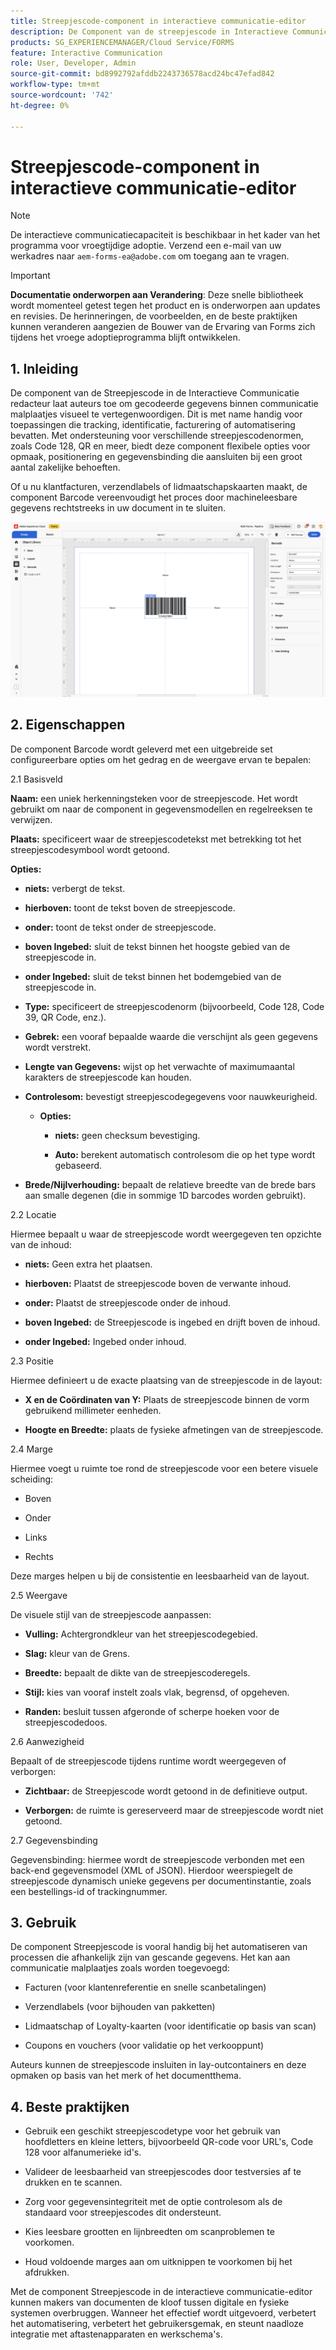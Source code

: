 ```yaml
---
title: Streepjescode-component in interactieve communicatie-editor
description: De Component van de streepjescode in Interactieve Communicatie Redacteur in AEM Forms laat auteurs toe om gecodeerde gegevens binnen communicatie malplaatjes visueel te vertegenwoordigen.
products: SG_EXPERIENCEMANAGER/Cloud Service/FORMS
feature: Interactive Communication
role: User, Developer, Admin
source-git-commit: bd8992792afddb2243736578acd24bc47efad842
workflow-type: tm+mt
source-wordcount: '742'
ht-degree: 0%

---
```



# Streepjescode-component in interactieve communicatie-editor

>[!NOTE]
>
> De interactieve communicatiecapaciteit is beschikbaar in het kader van het programma voor vroegtijdige adoptie. Verzend een e-mail van uw werkadres naar `aem-forms-ea@adobe.com` om toegang aan te vragen.

>[!IMPORTANT]
>
> **Documentatie onderworpen aan Verandering**: Deze snelle bibliotheek wordt momenteel getest tegen het product en is onderworpen aan updates en revisies. De herinneringen, de voorbeelden, en de beste praktijken kunnen veranderen aangezien de Bouwer van de Ervaring van Forms zich tijdens het vroege adoptieprogramma blijft ontwikkelen.

## &#x200B;1. Inleiding

De component van de Streepjescode in de Interactieve Communicatie redacteur laat auteurs toe om gecodeerde gegevens binnen communicatie malplaatjes visueel te vertegenwoordigen. Dit is met name handig voor toepassingen die tracking, identificatie, facturering of automatisering bevatten. Met ondersteuning voor verschillende streepjescodenormen, zoals Code 128, QR en meer, biedt deze component flexibele opties voor opmaak, positionering en gegevensbinding die aansluiten bij een groot aantal zakelijke behoeften.

Of u nu klantfacturen, verzendlabels of lidmaatschapskaarten maakt, de component Barcode vereenvoudigt het proces door machineleesbare gegevens rechtstreeks in uw document in te sluiten.

![&#x200B; vind IC Docu &#x200B;](/help/forms/interactive-communication/assets/barcode.png)

## &#x200B;2. Eigenschappen

De component Barcode wordt geleverd met een uitgebreide set configureerbare opties om het gedrag en de weergave ervan te bepalen:

2.1 Basisveld

**Naam:** een uniek herkenningsteken voor de streepjescode. Het wordt gebruikt om naar de component in gegevensmodellen en regelreeksen te verwijzen.

**Plaats:** specificeert waar de streepjescodetekst met betrekking tot het streepjescodesymbool wordt getoond.

**Opties:**

- **niets:** verbergt de tekst.

- **hierboven:** toont de tekst boven de streepjescode.

- **onder:** toont de tekst onder de streepjescode.

- **boven Ingebed:** sluit de tekst binnen het hoogste gebied van de streepjescode in.

- **onder Ingebed:** sluit de tekst binnen het bodemgebied van de streepjescode in.

- **Type:** specificeert de streepjescodenorm (bijvoorbeeld, Code 128, Code 39, QR Code, enz.).

- **Gebrek:** een vooraf bepaalde waarde die verschijnt als geen gegevens wordt verstrekt.

- **Lengte van Gegevens:** wijst op het verwachte of maximumaantal karakters de streepjescode kan houden.

- **Controlesom:** bevestigt streepjescodegegevens voor nauwkeurigheid.

   - **Opties:**

      - **niets:** geen checksum bevestiging.

      - **Auto:** berekent automatisch controlesom die op het type wordt gebaseerd.

- **Brede/Nijlverhouding:** bepaalt de relatieve breedte van de brede bars aan smalle degenen (die in sommige 1D barcodes worden gebruikt).

2.2 Locatie

Hiermee bepaalt u waar de streepjescode wordt weergegeven ten opzichte van de inhoud:

- **niets:** Geen extra het plaatsen.

- **hierboven:** Plaatst de streepjescode boven de verwante inhoud.

- **onder:** Plaatst de streepjescode onder de inhoud.

- **boven Ingebed:** de Streepjescode is ingebed en drijft boven de inhoud.

- **onder Ingebed:** Ingebed onder inhoud.

2.3 Positie

Hiermee definieert u de exacte plaatsing van de streepjescode in de layout:

- **X en de Coördinaten van Y:** Plaats de streepjescode binnen de vorm gebruikend millimeter eenheden.

- **Hoogte en Breedte:** plaats de fysieke afmetingen van de streepjescode.

2.4 Marge

Hiermee voegt u ruimte toe rond de streepjescode voor een betere visuele scheiding:

- Boven

- Onder

- Links

- Rechts

Deze marges helpen u bij de consistentie en leesbaarheid van de layout.

2.5 Weergave

De visuele stijl van de streepjescode aanpassen:

- **Vulling:** Achtergrondkleur van het streepjescodegebied.

- **Slag:** kleur van de Grens.

- **Breedte:** bepaalt de dikte van de streepjescoderegels.

- **Stijl:** kies van vooraf instelt zoals vlak, begrensd, of opgeheven.

- **Randen:** besluit tussen afgeronde of scherpe hoeken voor de streepjescodedoos.

2.6 Aanwezigheid

Bepaalt of de streepjescode tijdens runtime wordt weergegeven of verborgen:

- **Zichtbaar:** de Streepjescode wordt getoond in de definitieve output.

- **Verborgen:** de ruimte is gereserveerd maar de streepjescode wordt niet getoond.

2.7 Gegevensbinding

Gegevensbinding: hiermee wordt de streepjescode verbonden met een back-end gegevensmodel (XML of JSON). Hierdoor weerspiegelt de streepjescode dynamisch unieke gegevens per documentinstantie, zoals een bestellings-id of trackingnummer.

## &#x200B;3. Gebruik

De component Streepjescode is vooral handig bij het automatiseren van processen die afhankelijk zijn van gescande gegevens. Het kan aan communicatie malplaatjes zoals worden toegevoegd:

- Facturen (voor klantenreferentie en snelle scanbetalingen)

- Verzendlabels (voor bijhouden van pakketten)

- Lidmaatschap of Loyalty-kaarten (voor identificatie op basis van scan)

- Coupons en vouchers (voor validatie op het verkooppunt)

Auteurs kunnen de streepjescode insluiten in lay-outcontainers en deze opmaken op basis van het merk of het documentthema.

## &#x200B;4. Beste praktijken

- Gebruik een geschikt streepjescodetype voor het gebruik van hoofdletters en kleine letters, bijvoorbeeld QR-code voor URL&#39;s, Code 128 voor alfanumerieke id&#39;s.

- Valideer de leesbaarheid van streepjescodes door testversies af te drukken en te scannen.

- Zorg voor gegevensintegriteit met de optie controlesom als de standaard voor streepjescodes dit ondersteunt.

- Kies leesbare grootten en lijnbreedten om scanproblemen te voorkomen.

- Houd voldoende marges aan om uitknippen te voorkomen bij het afdrukken.

Met de component Streepjescode in de interactieve communicatie-editor kunnen makers van documenten de kloof tussen digitale en fysieke systemen overbruggen. Wanneer het effectief wordt uitgevoerd, verbetert het automatisering, verbetert het gebruikersgemak, en steunt naadloze integratie met aftastenapparaten en werkschema&#39;s.
